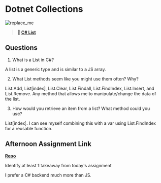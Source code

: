 # Dotnet Collections

![replace_me](https://codeworks.blob.core.windows.net/public/assets/img/illustrations/placeholder.svg)

> **📖 [C# List](https://codeworksacademy.com/fs-student-guide/resources/wk10/02-List-Methods)**

## Questions

1. What is a List in C#?

A list is a generic type and is similar to a JS array.

2. What List methods seem like you might use them often? Why?

List.Add, List[index], List.Clear, List.Findall, List.FindIndex, List.Insert, and List.Remove. Any method that allows me to manipulate/change the data of the list.

3. How would you retrieve an item from a list? What method could you use?

List[index]. I can see myself combining this with a var using List.FindIndex for a reusable function.

## Afternoon Assignment Link

**[Repo](https://github.com/jon-cron/gregsharp.git)**

Identify at least 1 takeaway from today's assignment

I prefer a C# backend much more than JS.
